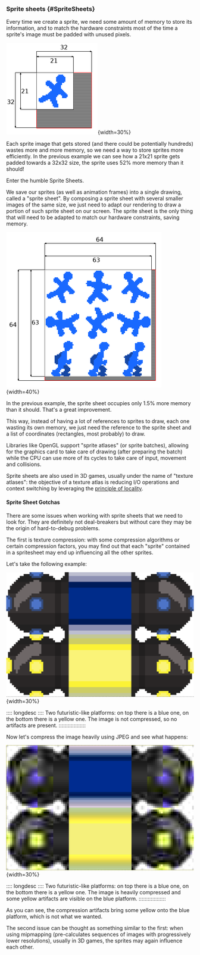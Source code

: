 ### Sprite sheets {#SpriteSheets}

Every time we create a sprite, we need some amount of memory to store its information, and to match the hardware constraints most of the time a sprite's image must be padded with unused pixels.

![Example sprite that gets padded to match hardware constraints](./images/resources/spritesheet_hardware_padding_sprite.png){width=30%}

Each sprite image that gets stored (and there could be potentially hundreds) wastes more and more memory, so we need a way to store sprites more efficiently. In the previous example we can see how a 21x21 sprite gets padded towards a 32x32 size, the sprite uses 52% more memory than it should!

Enter the humble Sprite Sheets.

We save our sprites (as well as animation frames) into a single drawing, called a "sprite sheet". By composing a sprite sheet with several smaller images of the same size, we just need to adapt our rendering to draw a portion of such sprite sheet on our screen. The sprite sheet is the only thing that will need to be adapted to match our hardware constraints, saving memory.

![Example spritesheet that gets padded to match hardware constraints](./images/resources/spritesheet_hardware_padding_sheet.png){width=40%}

In the previous example, the sprite sheet occupies only 1.5% more memory than it should. That's a great improvement.

This way, instead of having a lot of references to sprites to draw, each one wasting its own memory, we just need the reference to the sprite sheet and a list of coordinates (rectangles, most probably) to draw.

Libraries like OpenGL support "sprite atlases" (or sprite batches), allowing for the graphics card to take care of drawing (after preparing the batch) while the CPU can use more of its cycles to take care of input, movement and collisions.

Sprite sheets are also used in 3D games, usually under the name of "texture atlases": the objective of a texture atlas is reducing I/O operations and context switching by leveraging the [principle of locality](#locality_principle).

#### Sprite Sheet Gotchas

There are some issues when working with sprite sheets that we need to look for. They are definitely not deal-breakers but without care they may be the origin of hard-to-debug problems.

The first is texture compression: with some compression algorithms or certain compression factors, you may find out that each "sprite" contained in a spritesheet may end up influencing all the other sprites.

Let's take the following example:

![Two platforms in a spritesheet](./images/resources/spritesheet_no_compression.png){width=30%}

:::: longdesc ::::
Two futuristic-like platforms: on top there is a blue one, on the bottom there is a yellow one. The image is not compressed, so no artifacts are present.
::::::::::::::::::

Now let's compress the image heavily using JPEG and see what happens:

![Two platforms in a spritesheet after heavy compression](./images/resources/spritesheet_compression.png){width=30%}

:::: longdesc ::::
Two futuristic-like platforms: on top there is a blue one, on the bottom there is a yellow one. The image is heavily compressed and some yellow artifacts are visible on the blue platform.
::::::::::::::::::

As you can see, the compression artifacts bring some yellow onto the blue platform, which is not what we wanted.

The second issue can be thought as something similar to the first: when using mipmapping (pre-calculates sequences of images with progressively lower resolutions), usually in 3D games, the sprites may again influence each other.
